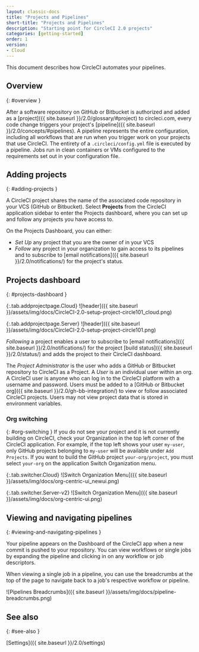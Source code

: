 ```yaml
---
layout: classic-docs
title: "Projects and Pipelines"
short-title: "Projects and Pipelines"
description: "Starting point for CircleCI 2.0 projects"
categories: [getting-started]
order: 1
version:
- Cloud
---
```


This document describes how CircleCI automates your pipelines.

## Overview
{: #overview }

After a software repository on GitHub or Bitbucket is authorized and added as a [project]({{ site.baseurl }}/2.0/glossary/#project) to circleci.com, every code change triggers your project's [pipeline]({{ site.baseurl }}/2.0/concepts/#pipelines). A pipeline represents the entire configuration, including all workflows that are run when you trigger work on your projects that use CircleCI. The entirety of a `.circleci/config.yml` file is executed by a pipeline. Jobs run in clean containers or VMs configured to the requirements set out in your configuration file.

## Adding projects
{: #adding-projects }

A CircleCI project shares the name of the associated code repository in your VCS
(GitHub or Bitbucket). Select **Projects** from the CircleCI application sidebar to
enter the Projects dashboard, where you can set up and follow any projects
you have access to.

On the Projects Dashboard, you can either:
* _Set Up_ any project that you are the owner of in your VCS
* _Follow_ any project in your organization to gain access to its pipelines and
to subscribe to [email notifications]({{ site.baseurl }}/2.0/notifications/) for
the project's status.

## Projects dashboard
{: #projects-dashboard }

{:.tab.addprojectpage.Cloud}
![header]({{ site.baseurl }}/assets/img/docs/CircleCI-2.0-setup-project-circle101_cloud.png)

{:.tab.addprojectpage.Server}
![header]({{ site.baseurl }}/assets/img/docs/CircleCI-2.0-setup-project-circle101.png)

*Following* a project enables a user to subscribe to [email notifications]({{ site.baseurl }}/2.0/notifications/) for the project [build status]({{ site.baseurl }}/2.0/status/) and adds the project to their CircleCI dashboard.

The *Project Administrator* is the user who adds a GitHub or Bitbucket repository to CircleCI as a Project. A *User* is an individual user within an org. A CircleCI user is anyone who can log in to the CircleCI platform with a username and password. Users must be added to a [GitHub or Bitbucket org]({{ site.baseurl }}/2.0/gh-bb-integration/) to view or follow associated CircleCI projects.  Users may not view project data that is stored in environment variables.

### Org switching
{: #org-switching }
If you do not see your project and it is not currently building on CircleCI, check your Organization in the top left corner of the CircleCI application.  For example, if the top left shows your user `my-user`, only GitHub projects belonging to `my-user` will be available under `Add Projects`.  If you want to build the GitHub project `your-org/project`, you must select `your-org` on the application Switch Organization menu.

{:.tab.switcher.Cloud}
![Switch Organization Menu]({{ site.baseurl }}/assets/img/docs/org-centric-ui_newui.png)

{:.tab.switcher.Server-v2}
![Switch Organization Menu]({{ site.baseurl }}/assets/img/docs/org-centric-ui.png)

## Viewing and navigating pipelines
{: #viewing-and-navigating-pipelines }

Your pipeline appears on the Dashboard of the CircleCI app when a new commit is
pushed to your repository. You can view workflows or single jobs by expanding
the pipeline and clicking in on any workflow or job descriptors.

When viewing a single job in a pipeline, you can use the breadcrumbs at the top
of the page to navigate back to a job's respective workflow or pipeline.

![Pipelines Breadcrumbs]({{ site.baseurl }}/assets/img/docs/pipeline-breadcrumbs.png)

## See also
{: #see-also }

[Settings]({{ site.baseurl }}/2.0/settings)
